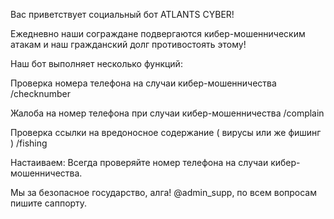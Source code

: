 Вас приветствует социальный бот ATLANTS CYBER!

Ежедневно наши сограждане подвергаются кибер-мошенническим атакам и наш гражданский долг противостоять этому!

Наш бот выполняет несколько функций:

Проверка номера телефона на случаи кибер-мошенничества /checknumber

Жалоба на номер телефона при случаи кибер-мошенничества /complain

Проверка ссылки на вредоносное содержание ( вирусы или же фишинг ) /fishing

Настаиваем: Всегда проверяйте номер телефона на случаи кибер-мошенничества. 

Мы за безопасное государство, алга! @admin_supp,
по всем вопросам пишите саппорту.
